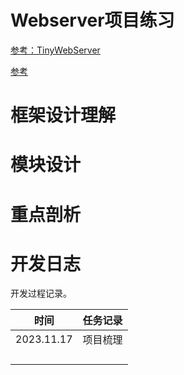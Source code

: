 # Webserver项目练习

[参考：TinyWebServer](https://github.com/qinguoyi/TinyWebServer)

[参考](https://mp.weixin.qq.com/s?__biz=MzAxNzU2MzcwMw==&mid=2649274278&idx=3&sn=5840ff698e3f963c7855d702e842ec47&chksm=83ffbefeb48837e86fed9754986bca6db364a6fe2e2923549a378e8e5dec6e3cf732cdb198e2&scene=0&xtrack=1#rd)

# 框架设计理解



# 模块设计



# 重点剖析



# 开发日志

开发过程记录。

|    时间    | 任务记录 |
| :--------: | :------: |
| 2023.11.17 | 项目梳理 |
|            |          |
|            |          |
|            |          |
|            |          |

